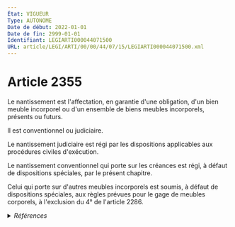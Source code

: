 ```yaml
---
État: VIGUEUR
Type: AUTONOME
Date de début: 2022-01-01
Date de fin: 2999-01-01
Identifiant: LEGIARTI000044071500
URL: article/LEGI/ARTI/00/00/44/07/15/LEGIARTI000044071500.xml
---
```


<h1>Article 2355</h1>

Le nantissement est l'affectation, en garantie d'une obligation, d'un bien
meuble incorporel ou d'un ensemble de biens meubles incorporels, présents ou
futurs.<br />

Il est conventionnel ou judiciaire.<br />

Le nantissement judiciaire est régi par les dispositions applicables aux
procédures civiles d'exécution.<br />

Le nantissement conventionnel qui porte sur les créances est régi, à défaut de
dispositions spéciales, par le présent chapitre.<br />

Celui qui porte sur d'autres meubles incorporels est soumis, à défaut de
dispositions spéciales, aux règles prévues pour le gage de meubles corporels, à
l'exclusion du 4° de l'article 2286.


<details>
  <summary><em>Références</em></summary>

  <h2>Articles faisant référence à l'article</h2>
  
  <ul>
    <li>
      <a href="https://legal.tricoteuses.fr//redirection/LEGIARTI000044045516?vers=git&vers=legifrance">Ordonnance n° 2021-1192 du 15 septembre 2021 portant réforme du droit des sûretés - article 9 ENTIEREMENT_MODIF</a> MODIFIE source
    </li>
    <li>
      <a href="https://legal.tricoteuses.fr//redirection/LEGIARTI000006448059?vers=git&vers=legifrance">Code civil - article 2286 AUTONOME TRANSFERE, en vigueur du 2004-06-01 au 2006-03-24</a> CITATION cible
    </li>
    <li>
      <a href="https://legal.tricoteuses.fr//redirection/LEGIARTI000006448060?vers=git&vers=legifrance">Code civil - article 2286 AUTONOME MODIFIE, en vigueur du 2006-03-24 au 2008-08-06</a> CITATION cible
    </li>
    <li>
      <a href="https://legal.tricoteuses.fr//redirection/LEGIARTI000019293165?vers=git&vers=legifrance">Code civil - article 2286 AUTONOME VIGUEUR, en vigueur depuis le 2008-08-06</a> CITATION cible
    </li>
  </ul>
  
  <h2>Références faites par l'article</h2>
  
  <ul>
    <li>
      2006-12-23 CITATION cible <a href="https://legal.tricoteuses.fr//redirection/LEGIARTI000033202090?vers=git&vers=legifrance">Décret n°2006-1804 du 23 décembre 2006 pris pour l'application de l'article 2338 du code civil et relatif à la publicité du gage sans dépossession. - article 1 AUTONOME ABROGE, en vigueur du 2016-10-01 au 2023-01-01</a>
    </li>
    <li>
      2018-10-24 CITATION cible <a href="https://legal.tricoteuses.fr//redirection/LEGIARTI000047357037?vers=git&vers=legifrance">Arrêté du 24 octobre 2018 fixant la liste des pièces justificatives des recettes des organismes soumis au titre III du décret n° 2012-1246 du 7 novembre 2012 relatif à la gestion budgétaire et comptable publique - article AUTONOME MODIFIE, en vigueur du 2023-03-20 au 2024-11-09</a>
    </li>
    <li>
      2021-05-05 CITATION cible <a href="https://legal.tricoteuses.fr//redirection/LEGIARTI000047941076?vers=git&vers=legifrance">Arrêté du 5 mai 2021 portant nomenclature des pièces justificatives des dépenses de l'Etat - article Annexe AUTONOME MODIFIE, en vigueur du 2023-08-07 au 2023-12-06</a>
    </li>
    <li>
      2021-09-15 MODIFIE cible <a href="https://legal.tricoteuses.fr//redirection/LEGIARTI000044045516?vers=git&vers=legifrance">Ordonnance n° 2021-1192 du 15 septembre 2021 portant réforme du droit des sûretés - article 9 ENTIEREMENT_MODIF</a>
    </li>
    <li>
      2023-03-15 CITATION cible <a href="https://legal.tricoteuses.fr//redirection/LEGIARTI000047356579?vers=git&vers=legifrance">Arrêté du 15 mars 2023 modifiant l'arrêté du 24 octobre 2018 fixant la liste des pièces justificatives des recettes des organismes soumis au titre III du décret n° 2012-1246 du 7 novembre 2012 relatif à la gestion budgétaire et comptable publique - article ENTIEREMENT_MODIF</a>
    </li>
    <li>
      2999-01-01 CITATION cible <a href="https://legal.tricoteuses.fr//redirection/LEGIARTI000044072392?vers=git&vers=legifrance">Code civil - article 1866 AUTONOME VIGUEUR, en vigueur depuis le 2022-01-01</a>
    </li>
    <li>
      2999-01-01 CITATION source <a href="https://legal.tricoteuses.fr//redirection/LEGIARTI000006448059?vers=git&vers=legifrance">Code civil - article 2286 AUTONOME TRANSFERE, en vigueur du 2004-06-01 au 2006-03-24</a>
    </li>
    <li>
      2999-01-01 CITATION cible <a href="https://legal.tricoteuses.fr//redirection/LEGIARTI000006233603?vers=git&vers=legifrance">Code de commerce - article L521-1 AUTONOME ABROGE, en vigueur du 2006-03-24 au 2022-01-01</a>
    </li>
    <li>
      2999-01-01 CITATION cible <a href="https://legal.tricoteuses.fr//redirection/LEGIARTI000017841460?vers=git&vers=legifrance">Code des assurances - article L132-10 AUTONOME VIGUEUR, en vigueur depuis le 2008-12-19</a>
    </li>
    <li>
      CODIFICATION source Loi 1804-03-19
    </li>
  </ul>
</details>
